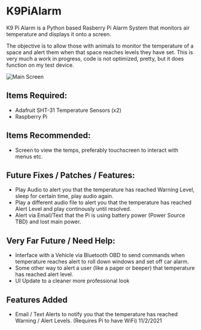 # K9PiAlarm

K9 Pi Alarm is a Python based Rasberry Pi Alarm System that monitors air temperature and displays it onto a screen.

The objective is to allow those with animals to monitor the temperature of a space and alert them when that space reaches levels they have set.
This is very much a work in progress, code is not optimized, pretty, but it does function on my test device. 

![Main Screen](https://user-images.githubusercontent.com/87459771/137964084-1bd78e60-e1ba-4933-966d-06d5b8687596.jpg)

## Items Required:
- Adafruit SHT-31 Temperature Sensors (x2)
- Raspberry Pi

## Items Recommended:
- Screen to view the temps, preferably touchscreen to interact with menus etc.


## Future Fixes / Patches / Features:
- Play Audio to alert you that the temperature has reached Warning Level, sleep for certain time, play audio again.
- Play a different audio file to alert you that the temperature has reached Alert Level and play continously until resolved.
- Alert via Email/Text that the Pi is using battery power (Power Source TBD) and lost main power.


## Very Far Future / Need Help:
- Interface with a Vehicle via Bluetooth OBD to send commands when temperature reaches alert to roll down windows and set off car alarm.
- Some other way to alert a user (like a pager or beeper) that temperature has reached alert level. 
- UI Update to a cleaner more professional look

## Features Added
- Email / Text Alerts to notify you that the temperature has reached Warning / Alert Levels. (Requires Pi to have WiFi) 11/2/2021
